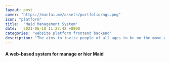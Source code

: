 ```yaml
---
layout: post
cover: "https://manfai.me/assets/portfolio/ngc.png"
icon: "platform"
title:  "Maid Management System"
date:   2021-06-10 11:27:42 +0800
categories: "website platform frontend backend"
description: "The aims to invite people of all ages to be on the move whenever and wherever they like."
---
```

#### A web-based system for manage or hier Maid  
